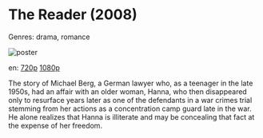 # The Reader (2008)

Genres: drama, romance

![poster](http://image.tmdb.org/t/p/w500/vxeeviaCZbuTaef25ysOdqMIAto.jpg)

en:
  [720p](magnet:?xt=urn:btih:451DF97BF727401E7938883F433FCEF68BC96752&tr=udp://glotorrents.pw:6969/announce&tr=udp://tracker.opentrackr.org:1337/announce&tr=udp://torrent.gresille.org:80/announce&tr=udp://tracker.openbittorrent.com:80&tr=udp://tracker.coppersurfer.tk:6969&tr=udp://tracker.leechers-paradise.org:6969&tr=udp://p4p.arenabg.ch:1337&tr=udp://tracker.internetwarriors.net:1337)
  [1080p](magnet:?xt=urn:btih:1486851663024C291EFA771E9CCEE3DF1B6B5362&tr=udp://glotorrents.pw:6969/announce&tr=udp://tracker.opentrackr.org:1337/announce&tr=udp://torrent.gresille.org:80/announce&tr=udp://tracker.openbittorrent.com:80&tr=udp://tracker.coppersurfer.tk:6969&tr=udp://tracker.leechers-paradise.org:6969&tr=udp://p4p.arenabg.ch:1337&tr=udp://tracker.internetwarriors.net:1337)
  


The story of Michael Berg, a German lawyer who, as a teenager in the late 1950s, had an affair with an older woman, Hanna, who then disappeared only to resurface years later as one of the defendants in a war crimes trial stemming from her actions as a concentration camp guard late in the war. He alone realizes that Hanna is illiterate and may be concealing that fact at the expense of her freedom.